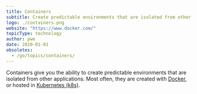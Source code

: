 ```yaml
---
title: Containers
subtitle: Create predictable environments that are isolated from other applications.
logo: ./containers.png
website: "https://www.docker.com/"
topicType: technology
author: pwe
date: 2020-01-01
obsoletes:
  - /go/topics/containers/
---
```


Containers give you the ability to create predictable environments that are isolated from other applications. Most often, they are created with [Docker](https://www.docker.com/), or hosted in [Kubernetes (k8s)](https://kubernetes.io/).
